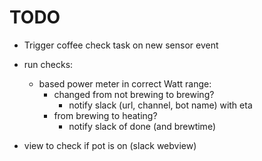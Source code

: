 # TODO
- Trigger coffee check task on new sensor event
- run checks:
    - based power meter in correct Watt range:
       - changed from not brewing to brewing?
         - notify slack (url, channel, bot name) with eta
       - from brewing to heating?
         - notify slack of done (and brewtime)
    
- view to check if pot is on (slack webview)